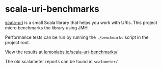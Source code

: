 # scala-uri-benchmarks

[scala-uri](https://github.com/lemonlabsuk/scala-uri/) is a small Scala library that helps you work with URIs. 
This project micro benchmarks the library using JMH

Performance tests can be run by running the `./benchmarks` script in the project root. 

View the results at [lemonlabs.io/scala-uri-benchmarks/](https://lemonlabs.io/scala-uri-benchmarks/)

The old scalameter reports can be found in `scalameter/`
